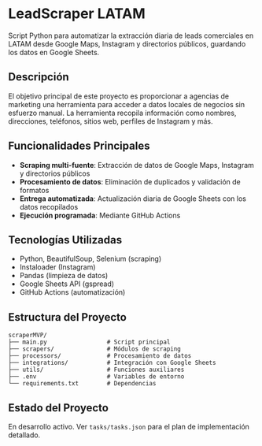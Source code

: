 # LeadScraper LATAM

Script Python para automatizar la extracción diaria de leads comerciales en LATAM desde Google Maps, Instagram y directorios públicos, guardando los datos en Google Sheets.

## Descripción

El objetivo principal de este proyecto es proporcionar a agencias de marketing una herramienta para acceder a datos locales de negocios sin esfuerzo manual. La herramienta recopila información como nombres, direcciones, teléfonos, sitios web, perfiles de Instagram y más.

## Funcionalidades Principales

- **Scraping multi-fuente**: Extracción de datos de Google Maps, Instagram y directorios públicos
- **Procesamiento de datos**: Eliminación de duplicados y validación de formatos
- **Entrega automatizada**: Actualización diaria de Google Sheets con los datos recopilados
- **Ejecución programada**: Mediante GitHub Actions

## Tecnologías Utilizadas

- Python, BeautifulSoup, Selenium (scraping)
- Instaloader (Instagram)
- Pandas (limpieza de datos)
- Google Sheets API (gspread)
- GitHub Actions (automatización)

## Estructura del Proyecto

```
scraperMVP/
├── main.py                 # Script principal
├── scrapers/               # Módulos de scraping
├── processors/             # Procesamiento de datos
├── integrations/           # Integración con Google Sheets
├── utils/                  # Funciones auxiliares
├── .env                    # Variables de entorno
└── requirements.txt        # Dependencias
```

## Estado del Proyecto

En desarrollo activo. Ver `tasks/tasks.json` para el plan de implementación detallado.
